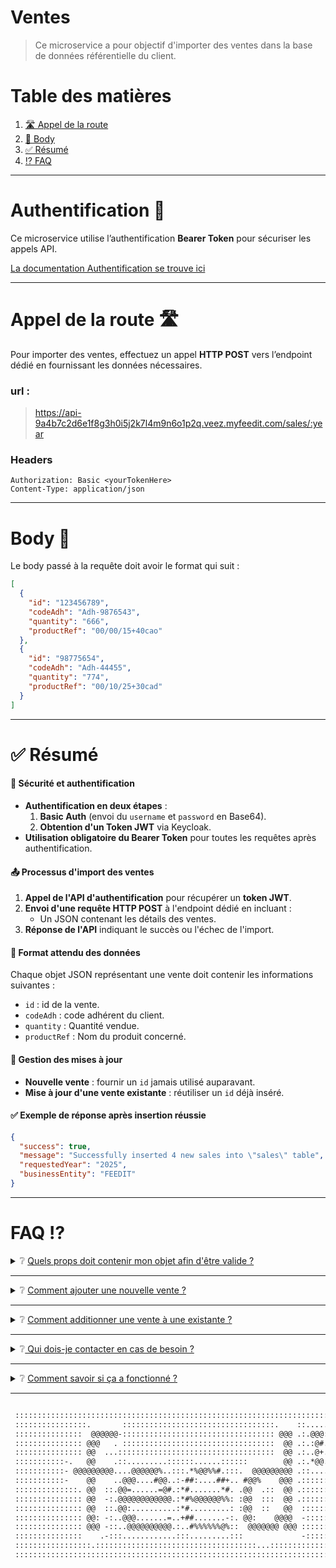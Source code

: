 # Ventes

> Ce microservice a pour objectif d'importer des ventes dans la base de données référentielle du client.

# Table des matières

1. [🛣️ Appel de la route](#appel-route)
2. [📖 Body](#body)
3. [✅ Résumé](#resume)
4. [⁉️ FAQ](#faq)

---

# Authentification 🪪

Ce microservice utilise l’authentification **Bearer Token** pour sécuriser les appels API.

[La documentation Authentification se trouve ici](authentification.md)

---

# <a id="appel-route"></a> Appel de la route 🛣️

Pour importer des ventes, effectuez un appel **HTTP POST** vers l’endpoint dédié en fournissant les données nécessaires.

### url :

> https://api-9a4b7c2d6e1f8g3h0i5j2k7l4m9n6o1p2q.veez.myfeedit.com/sales/:year

### Headers

```http
Authorization: Basic <yourTokenHere>
Content-Type: application/json
```

---

# <a id="body"></a> Body 📖

Le body passé à la requête doit avoir le format qui suit :

```json
[
  {
    "id": "123456789",
    "codeAdh": "Adh-9876543",
    "quantity": "666",
    "productRef": "00/00/15+40cao"
  },
  {
    "id": "98775654",
    "codeAdh": "Adh-44455",
    "quantity": "774",
    "productRef": "00/10/25+30cad"
  }
]
```

---

# ✅ <a id="resume"></a> Résumé

#### 🔐 Sécurité et authentification

- **Authentification en deux étapes** :
  1. **Basic Auth** (envoi du `username` et `password` en Base64).
  2. **Obtention d'un Token JWT** via Keycloak.
- **Utilisation obligatoire du Bearer Token** pour toutes les requêtes après authentification.

#### 📤 Processus d'import des ventes

1. **Appel de l'API d'authentification** pour récupérer un **token JWT**.
2. **Envoi d'une requête HTTP POST** à l'endpoint dédié en incluant :
   - Un JSON contenant les détails des ventes.
3. **Réponse de l'API** indiquant le succès ou l'échec de l'import.

#### 📌 Format attendu des données

Chaque objet JSON représentant une vente doit contenir les informations suivantes :

- `id` : id de la vente.
- `codeAdh` : code adhérent du client.
- `quantity` : Quantité vendue.
- `productRef` : Nom du produit concerné.

#### 🔄 Gestion des mises à jour

- **Nouvelle vente** : fournir un `id` jamais utilisé auparavant.
- **Mise à jour d'une vente existante** : réutiliser un `id` déjà inséré.

#### ✅ Exemple de réponse après insertion réussie

```json
{
  "success": true,
  "message": "Successfully inserted 4 new sales into \"sales\" table",
  "requestedYear": "2025",
  "businessEntity": "FEEDIT"
}
```

---

# <a id="faq"></a> FAQ ⁉️

<details>
	<summary>❔ <u>Quels props doit contenir mon objet afin d'être valide ?</u></summary>
	
	Chaque objet doit contenir :
	
- `id` : id de la vente.
- `codeAdh` : code adhérent du client.
- `quantity` : Quantité vendue.
- `productRef` : Nom du produit concerné.
</details>

---

<details>
	<summary> ❔ <u>Comment ajouter une nouvelle vente ?</u></summary>
	
	En donnant à l'objet un ID unique encore jamais inséré au préalable.
</details>

---

<details>
	 <summary>❔ <u>Comment additionner une vente à une existante ?</u></summary>
	
	En donnant à l'objet un ID déjà inséré au préalable.
</details>

---

<details>
	<summary>❔<u> Qui dois-je contacter en cas de besoin ?</u></summary>
	
	L'équipe Feed'it se fera un plaisir de répondre a toutes les questions !
</details>

---

<details>
<summary>❔ <u>Comment savoir si ça a fonctionné ?</u></summary>
	
	Une réponse sera fournie une fois l'insertion terminée.
<pre>
{
	"message": "Successfully inserted 7 sales in 2025 for FEEDIT"
}
</pre>
</details>

---

```txt

 :::::::::::::::::::::::::::::::::::::::::::::::::::::::::::::::::::::::::::::::::::::::::::::::::::::::
 ::::::::::::::::.       ::::::::::::::::::::::::::::::::::.    ::.....:::::::::::::::::::::::::::::::::
 :::::::::::::::  @@@@@@-:::::::::::::::::::::::::::::::::: @@@ .:.@@@:::.    .:::::::::::::::::::::::::
 ::::::::::::::: @@@   . ::::::::::::::::::::::::::::::::::  @@ .:.:@#.:: %@@%.::    .::::::::::::::::::
 ::::::::::::::: @@  ...:::::::::::::::::::::::::::::::::::  @@ .:..@+.:-.-@@..::.@@@ ::::::::::::::::::
 :::::::::::-.   @@    .::.........::::::......::::::        @@ .:.*@@.::.    .   .@     .::::::::::::::
 :::::::::::- @@@@@@@@@....@@@@@@%..:::.*%@@%%#.:::.  @@@@@@@@@ .::....::.+@@..@@@@@@@@@@.::::::::::::::
 :::::::::::-    @@    ..@@@....#@@..:-##:....##+.. #@@%    @@@ .::::::::. %% .   :@     .::::::::::::::
 ::::::::::::::. @@  ::.@@=......=@#.:*#.......*#. .@@  .::  @@ .::::::::. %% .:. @@. ..::::::::::::::::
 ::::::::::::::: @@  -:.@@@@@@@@@@@@.:*#%@@@@@@%%: :@@  :::  @@ .::::::::. %% .:. @@: ::::::::::::::::::
 ::::::::::::::: @@  ::.@@:..........:*#.........: :@@  ::   @@  ::::::::. %% .:. @@. ::::::::::::::::::
 ::::::::::::::: @@: -:..@@@.......=..+##.......-:. @@:    @@@@  -:::::::. %% .:: @@:     ::::::::::::::
 ::::::::::::::: @@@ -::..@@@@@@@@@@.:..#%%%%%%@%::  @@@@@@@ @@@ ::::::::..@@=.:: #@@@@@@ ::::::::::::::
 :::::::::::::::    .-:::............:::.........:::             -::::::::    .::.        ::::::::::::::
 :::::::::::::::::.::::::::::::::::::::::::::::::::::::...::::::::::::::::::::::::::...:::::::::::::::::
 :::::::::::::::::::::::::::::::::::::::::::::::::::::::::::::::::::::::::::::::::::::::::::::::::::::::

```
